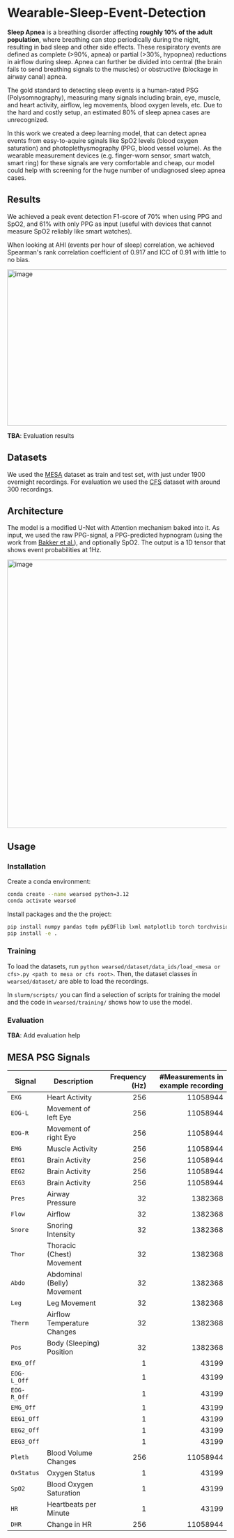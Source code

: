 # Wearable-Sleep-Event-Detection
**Sleep Apnea** is a breathing disorder affecting **roughly 10% of the adult population**, where breathing can stop periodically during the night, resulting in bad sleep and other side effects.
These resipiratory events are defined as complete (>90%, apnea) or partial (>30%, hypopnea) reductions in airflow during sleep.
Apnea can further be divided into central (the brain fails to send breathing signals to the muscles) or obstructive (blockage in airway canal) apnea.

The gold standard to detecting sleep events is a human-rated PSG (Polysomnography), measuring many signals including brain, eye, muscle, and heart activity, airflow, leg movements, blood oxygen levels, etc.
Due to the hard and costly setup, an estimated 80% of sleep apnea cases are unrecognized.

In this work we created a deep learning model, that can detect apnea events from easy-to-aquire sginals like SpO2 levels (blood oxygen saturation) and photoplethysmography (PPG, blood vessel volume). As the wearable measurement devices (e.g. finger-worn sensor, smart watch, smart ring) for these signals are very comfortable and cheap, our model could help with screening for the huge number of undiagnosed sleep apnea cases.

## Results

We achieved a peak event detection F1-score of 70% when using PPG and SpO2, and 61% with only PPG as input (useful with devices that cannot measure SpO2 reliably like smart watches).

When looking at AHI (events per hour of sleep) correlation, we achieved Spearman's rank correlation coefficient of 0.917 and ICC of 0.91 with little to no bias.

<img width="736" height="359" alt="image" src="https://github.com/user-attachments/assets/bc455c2f-af89-431e-8e14-fba3bca74c49" />

**TBA**: Evaluation results

## Datasets

We used the [MESA](https://sleepdata.org/datasets/mesa) dataset as train and test set, with just under 1900 overnight recordings.
For evaluation we used the [CFS](https://sleepdata.org/datasets/cfs) dataset with around 300 recordings.

## Architecture

The model is a modified U-Net with Attention mechanism baked into it.
As input, we used the raw PPG-signal, a PPG-predicted hypnogram (using the work from [Bakker et al.](https://pubmed.ncbi.nlm.nih.gov/33660612/)), and optionally SpO2.
The output is a 1D tensor that shows event probabilities at 1Hz.

<img width="550" height="616" alt="image" src="https://github.com/user-attachments/assets/c1176c16-6ffd-457d-962e-2d8af3d354f5" />

## Usage

### Installation

Create a conda environment:
```bash
conda create --name wearsed python=3.12
conda activate wearsed
```

Install packages and the the project:
```bash
pip install numpy pandas tqdm pyEDFlib lxml matplotlib torch torchvision torchaudio scikit-learn scikit-image ipykernel h5py positional-encodings
pip install -e .
```

### Training

To load the datasets, run `python wearsed/dataset/data_ids/load_<mesa or cfs>.py <path to mesa or cfs root>`.
Then, the dataset classes in `wearsed/dataset/` are able to load the recordings.

In `slurm/scripts/` you can find a selection of scripts for training the model and the code in `wearsed/training/` shows how to use the model.

### Evaluation

**TBA**: Add evaluation help

## MESA PSG Signals

Signal | Description | Frequency (Hz) | #Measurements in example recording
--- | --- | --: | --:
`EKG`       | Heart Activity |  256 | 11058944
`EOG-L`     | Movement of left Eye |  256 | 11058944
`EOG-R`     | Movement of right Eye |  256 | 11058944
`EMG`       | Muscle Activity |  256 | 11058944
`EEG1`      | Brain Activity |  256 | 11058944
`EEG2`      | Brain Activity |  256 | 11058944
`EEG3`      | Brain Activity |  256 | 11058944
`Pres`      | Airway Pressure |   32 |  1382368
`Flow`      | Airflow |   32 |  1382368
`Snore`     | Snoring Intensity |   32 |  1382368
`Thor`      | Thoracic (Chest) Movement |   32 |  1382368
`Abdo`      | Abdominal (Belly) Movement |   32 |  1382368
`Leg`       | Leg Movement |   32 |  1382368
`Therm`     | Airflow Temperature Changes |   32 |  1382368
`Pos`       | Body (Sleeping) Position |   32 |  1382368
`EKG_Off`   |  |    1 |    43199
`EOG-L_Off` |  |    1 |    43199
`EOG-R_Off` |  |    1 |    43199
`EMG_Off`   |  |    1 |    43199
`EEG1_Off`  |  |    1 |    43199
`EEG2_Off`  |  |    1 |    43199
`EEG3_Off`  |  |    1 |    43199
`Pleth`     | Blood Volume Changes |  256 | 11058944
`OxStatus`  | Oxygen Status |    1 |    43199
`SpO2`      | Blood Oxygen Saturation |    1 |    43199
`HR`        | Heartbeats per Minute |    1 |    43199
`DHR`       | Change in HR |  256 | 11058944
